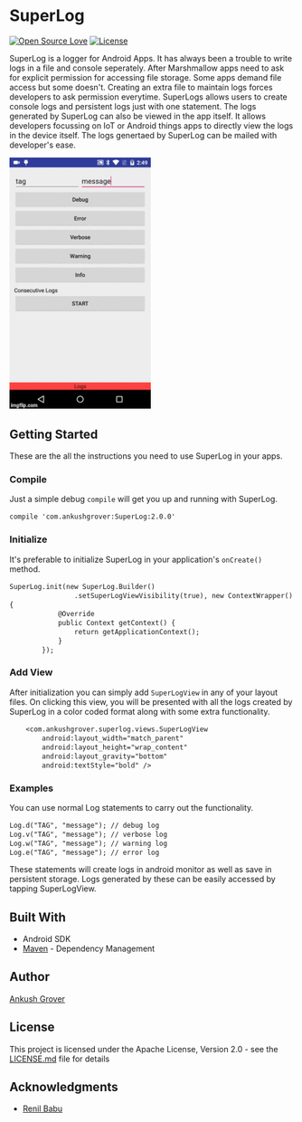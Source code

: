 # SuperLog

[![Open Source Love](https://badges.frapsoft.com/os/v2/open-source.svg?v=103)](https://github.com/groverankush/SuperLog) 
[![License](https://img.shields.io/badge/license-Apache%202.0-blue.svg)](https://github.com/groverankush/SuperLog/blob/master/LICENSE)


SuperLog is a logger for Android Apps. It has always been a trouble to write logs in a file and console seperately. After Marshmallow apps need to ask for explicit permission for accessing file storage. Some apps demand file access but some doesn't. Creating an extra file to maintain logs forces developers to ask permission everytime. SuperLogs allows users to create console logs and persistent logs just with one statement. The logs generated by SuperLog can also be viewed in the app itself. It allows developers focussing on IoT or Android things apps to directly view the logs in the device itself. The logs genertaed by SuperLog can be mailed with developer's ease.   

<img src="https://github.com/groverankush/SuperLog/blob/master/pictures/SuperLog.gif" width="250"/>


## Getting Started

These are the all the instructions you need to use SuperLog in your apps.

### Compile

Just a simple debug `compile` will get you up and running with SuperLog.

```
compile 'com.ankushgrover:SuperLog:2.0.0'
```


### Initialize

It's preferable to initialize SuperLog in your application's `onCreate()` method.

```
SuperLog.init(new SuperLog.Builder()
                .setSuperLogViewVisibility(true), new ContextWrapper() {
            @Override
            public Context getContext() {
                return getApplicationContext();
            }
        });
``` 

### Add View

After initialization you can simply add `SuperLogView` in any of your layout files. On clicking this view, you will be presented with all the logs created by SuperLog in a color coded format along with some extra functionality.

```
    <com.ankushgrover.superlog.views.SuperLogView
        android:layout_width="match_parent"
        android:layout_height="wrap_content"
        android:layout_gravity="bottom"
        android:textStyle="bold" />
```

### Examples

You can use normal Log statements to carry out the functionality.

```
Log.d("TAG", "message"); // debug log
Log.v("TAG", "message"); // verbose log
Log.w("TAG", "message"); // warning log
Log.e("TAG", "message"); // error log
```
These statements will create logs in android monitor as well as save in persistent storage. Logs generated by these can be easily accessed by tapping SuperLogView.

## Built With

* Android SDK
* [Maven](https://bintray.com/ankushgrover) - Dependency Management


## Author

[Ankush Grover](https://ankushgrover.com/)


## License

This project is licensed under the Apache License, Version 2.0 - see the [LICENSE.md](LICENSE.md) file for details

## Acknowledgments

* [Renil Babu](https://github.com/renilbabu03)


